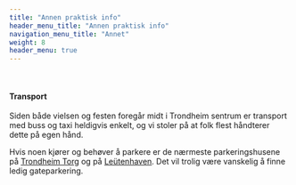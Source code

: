 ```yaml
---
title: "Annen praktisk info"
header_menu_title: "Annen praktisk info"
navigation_menu_title: "Annet"
weight: 8
header_menu: true
---
```


&nbsp;

#### Transport
Siden både vielsen og festen foregår midt i Trondheim sentrum er transport med buss og taxi heldigvis enkelt, og vi stoler på at folk flest håndterer dette på egen hånd.

Hvis noen kjører og behøver å parkere er de nærmeste parkeringshusene på [Trondheim Torg](https://maps.app.goo.gl/8HFk37z9GycL71k3A) og på [Leütenhaven](https://maps.app.goo.gl/erbP8cXi9NYx98XXA). Det vil trolig være vanskelig å finne ledig gateparkering.